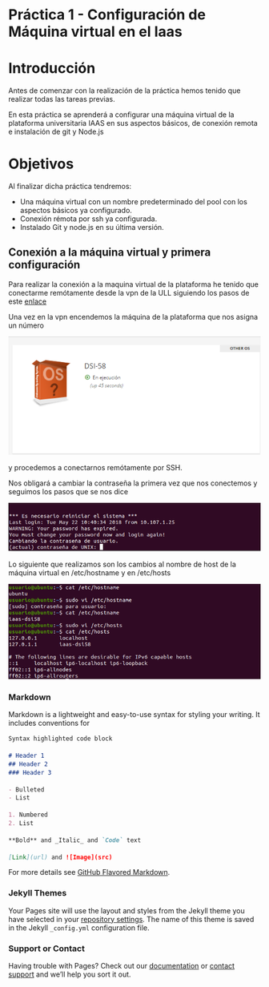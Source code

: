 # Práctica 1 - Configuración de Máquina virtual en el Iaas

# Introducción

Antes de comenzar con la realización de la práctica hemos tenido que realizar todas las tareas previas.

En esta práctica se aprenderá a configurar una máquina virtual de la plataforma universitaria IAAS en sus aspectos básicos, de conexión remota e instalación de git y Node.js

# Objetivos

Al finalizar dicha práctica tendremos:

- Una máquina virtual con un nombre predeterminado del pool con los aspectos básicos ya configurado.
- Conexión rémota por ssh ya configurada.
- Instalado Git y node.js en su última versión.

## Conexión a la máquina virtual y primera configuración

Para realizar la conexión a la maquina virtual de la plataforma he tenido que conectarme remótamente desde la vpn de la ULL siguiendo los pasos de este [enlace](https://www.ull.es/servicios/stic/2020/12/01/servicio-de-vpn-de-la-ull/)

Una vez en la vpn encendemos la máquina de la plataforma que nos asigna un número

![foto](https://github.com/ULL-ESIT-INF-DSI-2021/ull-esit-inf-dsi-20-21-prct01-iaas-Hyssenn/blob/main/docs/imagenes/Asignacion%20maquina.PNG?raw=true)


y procedemos a conectarnos remótamente por SSH.

Nos obligará a cambiar la contraseña la primera vez que nos conectemos y seguimos los pasos que se nos dice

![foto](https://github.com/ULL-ESIT-INF-DSI-2021/ull-esit-inf-dsi-20-21-prct01-iaas-Hyssenn/blob/main/docs/imagenes/Cambiar%20contra.png?raw=true)

Lo siguiente que realizamos son los cambios al nombre de host de la máquina virtual en /etc/hostname y en /etc/hosts

![foto](https://github.com/ULL-ESIT-INF-DSI-2021/ull-esit-inf-dsi-20-21-prct01-iaas-Hyssenn/blob/main/docs/imagenes/Cambio%20nombres.png?raw=true)



### Markdown

Markdown is a lightweight and easy-to-use syntax for styling your writing. It includes conventions for

```markdown
Syntax highlighted code block

# Header 1
## Header 2
### Header 3

- Bulleted
- List

1. Numbered
2. List

**Bold** and _Italic_ and `Code` text

[Link](url) and ![Image](src)
```

For more details see [GitHub Flavored Markdown](https://guides.github.com/features/mastering-markdown/).

### Jekyll Themes

Your Pages site will use the layout and styles from the Jekyll theme you have selected in your [repository settings](https://github.com/ULL-ESIT-INF-DSI-2021/ull-esit-inf-dsi-20-21-prct01-iaas-Hyssenn/settings). The name of this theme is saved in the Jekyll `_config.yml` configuration file.

### Support or Contact

Having trouble with Pages? Check out our [documentation](https://docs.github.com/categories/github-pages-basics/) or [contact support](https://support.github.com/contact) and we’ll help you sort it out.
